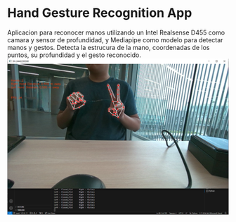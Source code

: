 # Hand Gesture Recognition App
Aplicacion para reconocer manos utilizando un Intel Realsense D455 como camara y sensor de profundidad, y Mediapipe como modelo para detectar manos y gestos.
Detecta la estrucura de la mano, coordenadas de los puntos, su profundidad y el gesto reconocido.
![Screenshot](screenshots/image.png)